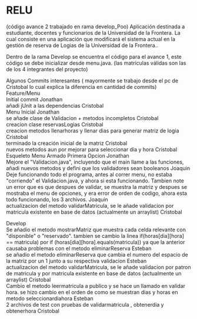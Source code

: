 # RELU
(código avance 2 trabajado en rama develop_Poo)
Aplicación destinada a estudiante, docentes y funcionarios de la Universidad de la Frontera. La cual consiste en una aplicación que modificará el sistema actual en la gestión de reserva de Logias de la Universidad de la Frontera..

Dentro de la rama Develop se encuentra el código para el avance 1, este código se debe inicializar desde menu.java. (las matrículas válidas son las de los 4 integrantes del proyecto)


Algunos Commits interesantes ( mayormente se trabajo desde el pc de Cristobal lo cual explica la diferencia en cantidad de commits)  
Feature/Menu  
Initial commit Jonathan  
añadi jUnit a las dependencias Cristobal  
Menu Inicial Jonathan  
se añade clase de Validacion + metodos incompletos Cristobal  
creacion clase reservasLogias Cristobal  
creacion metodos llenarhoras y llenar dias para generar matriz de logia Cristobal  
terminado la creación inicial de la matriz Cristobal  
nuevos metodos aun por mejorar para seleccionar dia y hora Cristobal  
Esqueleto Menu Armado Primera Opcion Jonathan  
Mejore el "Validacion.java", incluyendo que el main llame a las funciones, añadi nuevos metodos y defini que los validadores sean booleanos Joaquin  
Deje funcionando todo el programa, antes al correr menu, no estaba "corriendo" el Validacion.java, y ahora si esta funcionando. Tambien note un error que es que despues de validar, se muestra la matriz y despues se mostraba el menu de opciones, y era error de orden de codigo, ahora esta todo funcionando, los 3 archivos. Joaquin  
actualizacion del metodo validarMatricula, se le añade validacion por matricula existente en base de datos (actualmente un arraylist) Cristobal  

Develop  
Se añadio el metodo mostrarMatriz que muestra cada celda relevante con "disponible" o "reservado". tambien se cambio la linea if(horas[dia][hora] == matricula) por if (horas[dia][hora].equals(matricula)) ya que la anterior causaba problemas con el metodo eliminarReserva Esteban  
se añadio el metodo eliminarReserva que cambia el numero del espacio de la matriz por un 1 junto a su respectiva validacion Esteban  
actualizacion del metodo validarMatricula, se le añade validacion por patron de matricula y por matricula existente en base de datos (actualmente un arraylist) Cristobal  
Cambio el metodo leermatricula a publico y se hace un llamado en validar hora. se hizo cambio en el orden de como se muestran dias y horas en metodo seleccionardiahora Esteban  
2 archivos de test con pruebas de validarmatricula , obtenerdia y obtenerhora Cristobal  

